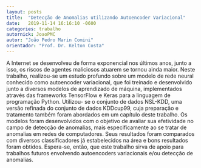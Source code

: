 ```yaml
---
layout: posts
title:  "Detecção de Anomalias utilizando Autoencoder Variacional"
date:   2019-11-14 16:16:10 -0600
categories: trabalho
autornick: JoaoPMC
autor: "João Pedro Marin Comini"
orientador: "Prof. Dr. Kelton Costa"
---
```

A Internet se desenvolveu de forma exponencial nos últimos anos, junto a isso, os riscos de agentes maliciosos atuarem se tornou ainda maior. Neste trabalho, realizou-se um estudo profundo sobre um modelo de rede neural conhecido como autoencoder variacional, que foi treinado e desenvolvido junto a diversos modelos de aprendizado de máquina, implementados através das frameworks TensorFlow e Keras para a linguagem de programação Python. Utilizou- se o conjunto de dados NSL-KDD, uma versão refinada do conjunto de dados KDDcup99, cuja preparação e tratamento também foram abordados em um capítulo deste trabalho. Os modelos foram desenvolvidos com o objetivo de avaliar sua efetividade no campo de detecção de anomalias, mais especificamente ao se tratar de anomalias em redes de computadores. Seus resultados foram comparados com diversos classificadores já estabelecidos na área e bons resultados foram obtidos. Espera-se, então, que este trabalho sirva de apoio para trabalhos futuros envolvendo autoencoders variacionais e/ou detecção de anomalias.

